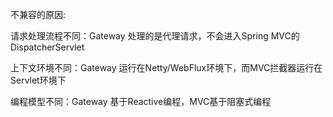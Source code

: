 不兼容的原因:

请求处理流程不同：Gateway 处理的是代理请求，不会进入Spring MVC的DispatcherServlet

上下文环境不同：Gateway 运行在Netty/WebFlux环境下，而MVC拦截器运行在Servlet环境下

编程模型不同：Gateway 基于Reactive编程，MVC基于阻塞式编程
